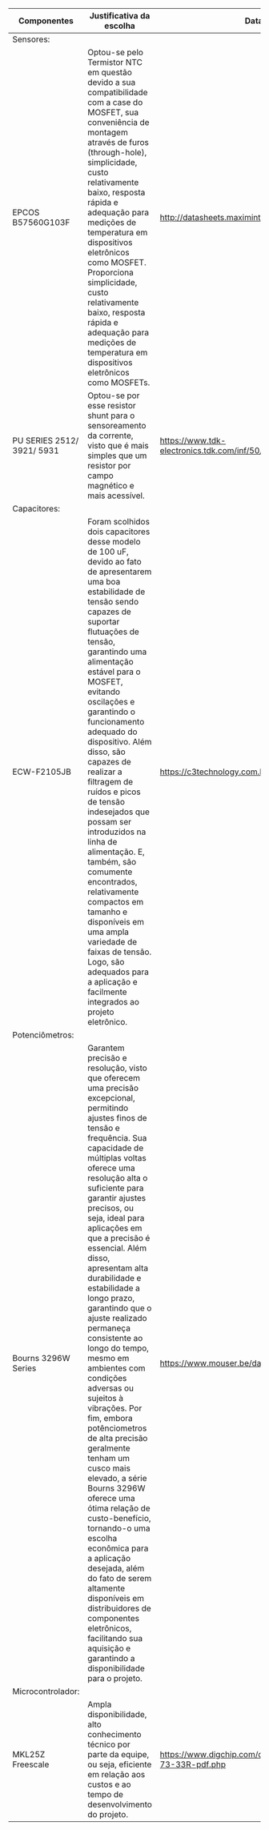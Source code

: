 Componentes | Justificativa da escolha | Datasheet ou Ficha Técnica |
-- | -- | -- |
Sensores: |   |   |   |
EPCOS B57560G103F | Optou-se pelo Termistor NTC em questão devido a sua compatibilidade com a case do MOSFET, sua conveniência de montagem através de furos (through-hole), simplicidade, custo relativamente baixo, resposta rápida e adequação para medições de temperatura em dispositivos eletrônicos como MOSFET. Proporciona simplicidade, custo relativamente baixo, resposta rápida e adequação para medições de temperatura em dispositivos eletrônicos como MOSFETs.| http://datasheets.maximintegrated.com/en/ds/DS18B20.pdf | 
PU SERIES 2512/ 3921/ 5931 | Optou-se por esse resistor shunt para o sensoreamento da corrente, visto que é mais simples que um resistor por campo magnético e mais acessível.| https://www.tdk-electronics.tdk.com/inf/50/db/ntc/NTC_Glass_enc_sensors_G1560.pdf|
Capacitores: |   |   |   |
ECW-F2105JB | Foram scolhidos dois capacitores desse modelo de 100 uF, devido ao fato de apresentarem uma boa estabilidade de tensão sendo capazes de suportar flutuações de tensão, garantindo uma alimentação estável para o MOSFET, evitando oscilações e garantindo o funcionamento adequado do dispositivo. Além disso, são capazes de realizar a filtragem de ruídos e picos de tensão indesejados que possam ser introduzidos na linha de alimentação. E, também, são comumente encontrados, relativamente compactos em tamanho e disponíveis em uma ampla variedade de faixas de tensão. Logo, são adequados para a aplicação e facilmente integrados ao projeto eletrônico. | [https://c3technology.com.br/fichatecnica/CB-M10BK ](https://br.mouser.com/datasheet/2/315/panasonic_abd0000ce45-1196849.pdf)|
Potenciômetros: |   |   |   | 
Bourns 3296W Series | Garantem precisão e resolução, visto que oferecem uma precisão excepcional, permitindo ajustes finos de tensão e frequência. Sua capacidade de múltiplas voltas oferece uma resolução alta o suficiente para garantir ajustes precisos, ou seja, ideal para aplicações em que a precisão é essencial. Além disso, apresentam alta durabilidade e estabilidade a longo prazo, garantindo que o ajuste realizado permaneça consistente ao longo do tempo, mesmo em ambientes com condições adversas ou sujeitos à vibrações. Por fim, embora potênciometros de alta precisão geralmente tenham um cusco mais elevado, a série Bourns 3296W oferece uma ótima relação de custo-benefício, tornando-o uma escolha econômica para a aplicação desejada, além do fato de serem altamente disponíveis em distribuidores de componentes eletrônicos, facilitando sua aquisição e garantindo a disponibilidade para o projeto.  |https://www.mouser.be/datasheet/2/54/3296-776415.pdf|
Microcontrolador: |   |   |   | 
MKL25Z Freescale | Ampla disponibilidade, alto conhecimento técnico por parte da equipe, ou seja, eficiente em relação aos custos e ao tempo de desenvolvimento do projeto. | https://www.digchip.com/datasheets/parts/datasheet/1838/FKN3WSJR-73-33R-pdf.php |
